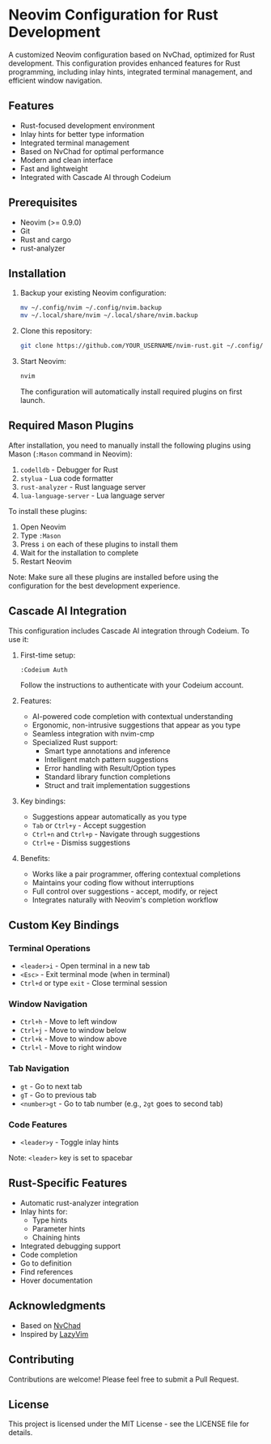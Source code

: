 # Neovim Configuration for Rust Development

A customized Neovim configuration based on NvChad, optimized for Rust development. This configuration provides enhanced features for Rust programming, including inlay hints, integrated terminal management, and efficient window navigation.

## Features

- Rust-focused development environment
- Inlay hints for better type information
- Integrated terminal management
- Based on NvChad for optimal performance
- Modern and clean interface
- Fast and lightweight
- Integrated with Cascade AI through Codeium

## Prerequisites

- Neovim (>= 0.9.0)
- Git
- Rust and cargo
- rust-analyzer

## Installation

1. Backup your existing Neovim configuration:
   ```bash
   mv ~/.config/nvim ~/.config/nvim.backup
   mv ~/.local/share/nvim ~/.local/share/nvim.backup
   ```

2. Clone this repository:
   ```bash
   git clone https://github.com/YOUR_USERNAME/nvim-rust.git ~/.config/nvim
   ```

3. Start Neovim:
   ```bash
   nvim
   ```
   The configuration will automatically install required plugins on first launch.

## Required Mason Plugins

After installation, you need to manually install the following plugins using Mason (`:Mason` command in Neovim):

1. `codelldb` - Debugger for Rust
2. `stylua` - Lua code formatter
3. `rust-analyzer` - Rust language server
4. `lua-language-server` - Lua language server

To install these plugins:
1. Open Neovim
2. Type `:Mason`
3. Press `i` on each of these plugins to install them
4. Wait for the installation to complete
5. Restart Neovim

Note: Make sure all these plugins are installed before using the configuration for the best development experience.

## Cascade AI Integration

This configuration includes Cascade AI integration through Codeium. To use it:

1. First-time setup:
   ```
   :Codeium Auth
   ```
   Follow the instructions to authenticate with your Codeium account.

2. Features:
   - AI-powered code completion with contextual understanding
   - Ergonomic, non-intrusive suggestions that appear as you type
   - Seamless integration with nvim-cmp
   - Specialized Rust support:
     - Smart type annotations and inference
     - Intelligent match pattern suggestions
     - Error handling with Result/Option types
     - Standard library function completions
     - Struct and trait implementation suggestions

3. Key bindings:
   - Suggestions appear automatically as you type
   - `Tab` or `Ctrl+y` - Accept suggestion
   - `Ctrl+n` and `Ctrl+p` - Navigate through suggestions
   - `Ctrl+e` - Dismiss suggestions

4. Benefits:
   - Works like a pair programmer, offering contextual completions
   - Maintains your coding flow without interruptions
   - Full control over suggestions - accept, modify, or reject
   - Integrates naturally with Neovim's completion workflow

## Custom Key Bindings

### Terminal Operations
- `<leader>i` - Open terminal in a new tab
- `<Esc>` - Exit terminal mode (when in terminal)
- `Ctrl+d` or type `exit` - Close terminal session

### Window Navigation
- `Ctrl+h` - Move to left window
- `Ctrl+j` - Move to window below
- `Ctrl+k` - Move to window above
- `Ctrl+l` - Move to right window

### Tab Navigation
- `gt` - Go to next tab
- `gT` - Go to previous tab
- `<number>gt` - Go to tab number <number> (e.g., `2gt` goes to second tab)

### Code Features
- `<leader>y` - Toggle inlay hints

Note: `<leader>` key is set to spacebar

## Rust-Specific Features

- Automatic rust-analyzer integration
- Inlay hints for:
  - Type hints
  - Parameter hints
  - Chaining hints
- Integrated debugging support
- Code completion
- Go to definition
- Find references
- Hover documentation

## Acknowledgments

- Based on [NvChad](https://github.com/NvChad/NvChad)
- Inspired by [LazyVim](https://github.com/LazyVim/starter)

## Contributing

Contributions are welcome! Please feel free to submit a Pull Request.

## License

This project is licensed under the MIT License - see the LICENSE file for details.
